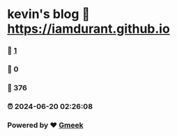 # kevin's blog :link: https://iamdurant.github.io 
### :page_facing_up: [1](https://iamdurant.github.io/tag.html) 
### :speech_balloon: 0 
### :hibiscus: 376 
### :alarm_clock: 2024-06-20 02:26:08 
### Powered by :heart: [Gmeek](https://github.com/Meekdai/Gmeek)
